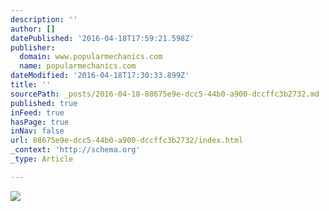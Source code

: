 ```yaml
---
description: ''
author: []
datePublished: '2016-04-18T17:59:21.598Z'
publisher:
  domain: www.popularmechanics.com
  name: popularmechanics.com
dateModified: '2016-04-18T17:30:33.899Z'
title: ''
sourcePath: _posts/2016-04-18-88675e9e-dcc5-44b0-a900-dccffc3b2732.md
published: true
inFeed: true
hasPage: true
inNav: false
url: 88675e9e-dcc5-44b0-a900-dccffc3b2732/index.html
_context: 'http://schema.org'
_type: Article

---
```

![](http://pop.h-cdn.co/assets/16/15/980x658/1460905250-1457039734-dw-burnett-puppyknuckles-astondb11-1.jpg)